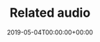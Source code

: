 ---
title: 'Related audio'
field: 'cg.link.audio'
slug: 'cg-link-audio'
description: 'Enter related audio link (eg an audio about this item).'
required: False
policy: 'Free text.'
date: '2019-05-04T00:00:00+00:00'
---